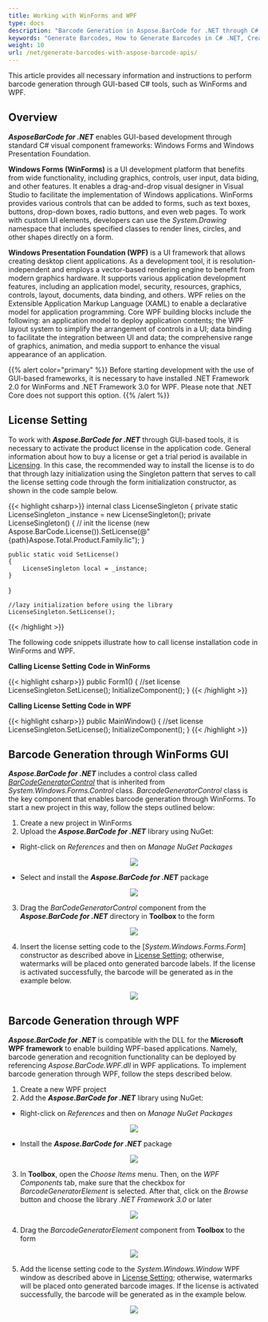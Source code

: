 ```yaml
---
title: Working with WinForms and WPF
type: docs
description: "Barcode Generation in Aspose.BarCode for .NET through C# GUI-based frameworks: Windows Forms and WPF"
keywords: "Generate Barcodes, How to Generate Barcodes in C# .NET, Create Barcodes in WinForms, Generate Barcode WPF, C# Framework, Aspose.BarCode for .NET, C#"
weight: 10
url: /net/generate-barcodes-with-aspose-barcode-apis/
---
```

This article provides all necessary information and instructions to perform barcode generation through GUI-based C# tools, such as WinForms and WPF.

## Overview
***AsposeBarCode for .NET*** enables GUI-based development through standard C# visual component frameworks: Windows Forms and Windows Presentation Foundation.  

**Windows Forms (WinForms)** is a UI development platform that benefits from wide functionality, including graphics, controls, user input, data biding, and other features. It enables a drag-and-drop visual designer in Visual Studio to facilitate the implementation of Windows applications. WinForms provides various controls that can be added to forms, such as text boxes, buttons, drop-down boxes, radio buttons, and even web pages. To work with custom UI elements, developers can use the *System.Drawing* namespace that includes specified classes to render lines, circles, and other shapes directly on a form.  
  
**Windows Presentation Foundation (WPF)** is a UI framework that allows creating desktop client applications. As a development tool, it is resolution-independent and employs a vector-based rendering engine to benefit from modern graphics hardware. It supports various application development features, including an application model, security, resources, graphics, controls, layout, documents, data binding, and others. WPF relies on the Extensible Application Markup Language (XAML) to enable a declarative model for application programming. Core WPF building blocks include the following: an application model to deploy application contents; the WPF layout system to simplify the arrangement of controls in a UI; data binding to facilitate the integration between UI and data; the comprehensive range of graphics, animation, and media support to enhance the visual appearance of an application.  

{{% alert color="primary" %}} 
Before starting development with the use of GUI-based frameworks, it is necessary to have installed .NET Framework 2.0 for WinForms and .NET Framework 3.0 for WPF. Please note that .NET Core does not support this option.
{{% /alert %}} 

## License Setting

To work with ***Aspose.BarCode for .NET*** through GUI-based tools, it is necessary to activate the product license in the application code. General information about how to buy a license or get a trial period is available in [Licensing](/barcode/net/licensing/). <a name="licensesetting"></a>
In this case, the recommended way to install the license is to do that through lazy initialization using the Singleton pattern that serves to call the license setting code through the form initialization constructor, as shown in the code sample below.  

{{< highlight csharp>}}
internal class LicenseSingleton
{
    private static LicenseSingleton _instance = new LicenseSingleton();
    private LicenseSingleton()
    {
        // init the license
        (new Aspose.BarCode.License()).SetLicense(@"{path}Aspose.Total.Product.Family.lic");
    }

    public static void SetLicense()
    {
        LicenseSingleton local = _instance;
    }
}
	
	//lazy initialization before using the library
	LicenseSingleton.SetLicense();
{{< /highlight >}} 

The following code snippets illustrate how to call license installation code in WinForms and WPF.  

**Calling License Setting Code in WinForms**
  
  {{< highlight csharp>}}
public Form1()
{
    //set license
	LicenseSingleton.SetLicense();
    InitializeComponent();
}
{{< /highlight >}}

**Calling License Setting Code in WPF**
  
{{< highlight csharp>}}
public MainWindow()
{
    //set license
    LicenseSingleton.SetLicense();
    InitializeComponent();
}
{{< /highlight >}}

## Barcode Generation through WinForms GUI
***Aspose.BarCode for .NET*** includes a control class called [*BarCodeGeneratorControl*](https://apireference.aspose.com/barcode/net/aspose.barcode.windows.forms/barcodegeneratorcontrol) that is inherited from *System.Windows.Forms.Control* class. *BarcodeGeneratorControl* class is the key component that enables barcode generation through WinForms. To start a new project in this way, follow the steps outlined below:
1. Create a new project in WinForms
2. Upload the ***Aspose.BarCode for .NET*** library using NuGet:
- Right-click on *References* and then on *Manage NuGet Packages*
     
<p align="center"> <img src="WinForms_01.png"> </p> 
  
- Select and install the ***Aspose.BarCode for .NET*** package
  
<p align="center"> <img src="WinForms_02.png"> </p>
     
3. Drag the *BarCodeGeneratorControl* component from the ***Aspose.BarCode for .NET*** directory in **Toolbox** to the form 
  
<p align="center"> <img src="WinForms_03.png"> </p>  
  
4. Insert the license setting code to the [*System.Windows.Forms.Form*] constructor as described above in [License Setting](#licensesetting); otherwise, watermarks will be placed onto generated barcode labels. If the license is activated successfully, the barcode will be generated as in the example below.  
  
<p align="center"> <img src="WinForms_04.png"> </p>
  
## Barcode Generation through WPF

***Aspose.BarCode for .NET*** is compatible with the DLL for the **Microsoft WPF framework** to enable building WPF-based applications. Namely, barcode generation and recognition functionality can be deployed by referencing *Aspose.BarCode.WPF.dll* in WPF applications. To implement barcode generation through WPF, follow the steps described below.  
1. Create a new WPF project
2. Add the ***Aspose.BarCode for .NET*** library using NuGet:
- Right-click on *References* and then on *Manage NuGet Packages*  
     
<p align="center"> <img src="WPF_01.png"> </p>  
     
- Install the ***Aspose.BarCode for .NET*** package
     
<p align="center"> <img src="WPF_02.png"> </p>
     
3. In **Toolbox**, open the *Choose Items* menu. Then, on the *WPF Components* tab, make sure that the checkbox for *BarcodeGeneratorElement* is selected. After that, click on the *Browse* button and choose the library *.NET Framework 3.0* or later  
<p align="center"> <img src="WPF_03.png"> </p>  
    
4. Drag the *BarcodeGeneratorElement* component from **Toolbox** to the form  
  
<p align="center"> <img src="WPF_04.png"> </p>  
    
5. Add the license setting code to the *System.Windows.Window* WPF window as described above in [License Setting](#licensesetting); otherwise, watermarks will be placed onto generated barcode images. If the license is activated successfully, the barcode will be generated as in the example below.  
  
<p align="center"> <img src="WPF_05.png"> </p>   

